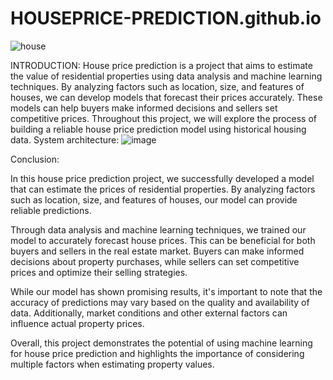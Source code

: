 # HOUSEPRICE-PREDICTION.github.io
![house](https://github.com/Nikitha1203/HOUSEPRICE-PREDICTION.github.io/assets/109364397/5b29f92d-c04b-4c33-ab7c-e38d3f2de40e)

INTRODUCTION: 
House price prediction is a project that aims to estimate the value of residential properties using data analysis and machine learning techniques. By analyzing factors such as location, size, and features of houses, we can develop models that forecast their prices accurately. These models can help buyers make informed decisions and sellers set competitive prices. Throughout this project, we will explore the process of building a reliable house price prediction model using historical housing data.
System architecture:
![image](https://github.com/Nikitha1203/HOUSEPRICE-PREDICTION.github.io/assets/109364397/be62ef11-0b64-4e09-b91f-4c382fd0b5ae)

Conclusion:

In this house price prediction project, we successfully developed a model that can estimate the prices of residential properties. By analyzing factors such as location, size, and features of houses, our model can provide reliable predictions.

Through data analysis and machine learning techniques, we trained our model to accurately forecast house prices. This can be beneficial for both buyers and sellers in the real estate market. Buyers can make informed decisions about property purchases, while sellers can set competitive prices and optimize their selling strategies.

While our model has shown promising results, it's important to note that the accuracy of predictions may vary based on the quality and availability of data. Additionally, market conditions and other external factors can influence actual property prices.

Overall, this project demonstrates the potential of using machine learning for house price prediction and highlights the importance of considering multiple factors when estimating property values.
